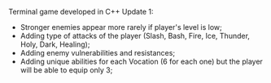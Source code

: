 Terminal game developed in C++
Update 1:
- Stronger enemies appear more rarely if player's level is low;
- Adding type of attacks of the player (Slash, Bash, Fire, Ice, Thunder, Holy, Dark, Healing);
- Adding enemy vulnerabilities and resistances;
- Adding unique abilities for each Vocation (6 for each one) but the player will be able to equip only 3;